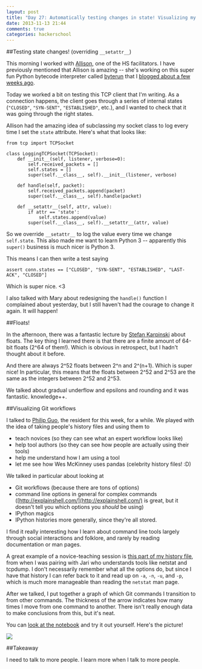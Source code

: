 ```yaml
---
layout: post
title: "Day 27: Automatically testing changes in state! Visualizing my Git workflow! Floats!"
date: 2013-11-13 21:44
comments: true
categories: hackerschool
---
```


##Testing state changes! (overriding `__setattr__`)

This morning I worked with [Allison](http://akaptur.github.io/), one of the HS
facilitators. I have previously mentioned that Allison is amazing -- she's
working on this super fun Python bytecode interpreter
called [byterun](https://github.com/nedbat/byterun) that 
I [blogged about a few weeks ago](http://jvns.ca/blog/2013/10/14/day-9-bytecode-is-made-of-bytes/).

Today we worked a bit on testing this TCP client that I'm writing. As a
connection happens, the client goes through a series of internal states
(`"CLOSED"`, `"SYN-SENT"`, `"ESTABLISHED"`, etc.), and I wanted to check
that it was going through the right states.

Allison had the amazing idea of subclassing my socket class to log every
time I set the `state` attribute. Here's what that looks like:

~~~
from tcp import TCPSocket

class LoggingTCPSocket(TCPSocket):
    def __init__(self, listener, verbose=0):
        self.received_packets = []
        self.states = []
        super(self.__class__, self).__init__(listener, verbose)

    def handle(self, packet):
        self.received_packets.append(packet)
        super(self.__class__, self).handle(packet)

    def __setattr__(self, attr, value):
        if attr == 'state':
            self.states.append(value)
        super(self.__class__, self).__setattr__(attr, value)
~~~

So we override `__setattr__` to log the value every time we change
`self.state`. This also made me want to learn Python 3 -- apparently this
`super()` business is much nicer is Python 3.


This means I can then write a test saying

~~~
assert conn.states == ["CLOSED", "SYN-SENT", "ESTABLISHED", "LAST-ACK", "CLOSED"]
~~~

Which is super nice. <3

I also talked with Mary about redesigning the `handle()` function I complained
about yesterday, but I still haven't had the courage to change it again. It
will happen!

##Floats!

In the afternoon, there was a fantastic lecture by [Stefan Karpinski](http://karpinski.org/) about 
floats. The key thing I learned there is that there are a finite amount of
64-bit floats (2^64 of them!). Which is obvious in retrospect, but I hadn't
thought about it before.

And there are always 2^52 floats between 2^n and 2^(n+1). Which is super nice!
In particular, this means that the floats between 2^52 and 2^53 are the same as
the integers between 2^52 and 2^53.

We talked about gradual underflow and epsilons and rounding and it was
fantastic. knowledge++.


##Visualizing Git workflows

I talked to [Philip Guo](http://pgbovine.net/), the resident for this week, for
a while. We played with the idea of taking people's history files and using them 
to

* teach novices (so they can see what an expert workflow looks like)
* help tool authors (so they can see how people are actually using their tools)
* help me understand how I am using a tool
* let me see how Wes McKinney uses pandas (celebrity history files! :D)

We talked in particular about looking at 

* Git workflows (because there are tons of options)
* command line options in general for complex commands ([http://explainshell.com/](http://explainshell.com/) is great, but it doesn't tell you which options you *should* be using)
* IPython magics
* IPython histories more generally, since they're all stored.

I find it really interesting how I learn about command line tools largely
through social interactions and folklore, and rarely by reading documentation
or man pages.

A great example of a novice-teaching session 
is [this part of my history file](https://gist.github.com/jvns/7460709), from
when I was pairing with Jari who understands tools like netstat and tcpdump. I
don't necessarily remember what all the options do, but since I have that
history I can refer back to it and read up on `-a`, `-n`, `-u`, and `-p`, which
is much more manageable than reading the `netstat` man page.

After we talked, I put together a graph of which Git commands I transition to
from other commands. The thickness of the arrow indicates how many times I move
from one command to another. There isn't really enough data to make conclusions
from this, but it's neat.

You can [look at the notebook](http://nbviewer.ipython.org/7460616) and try it
out yourself. Here's the picture!

<img src="/images/git-workflow.png">


##Takeaway

I need to talk to more people. I learn more when I talk to more people.
